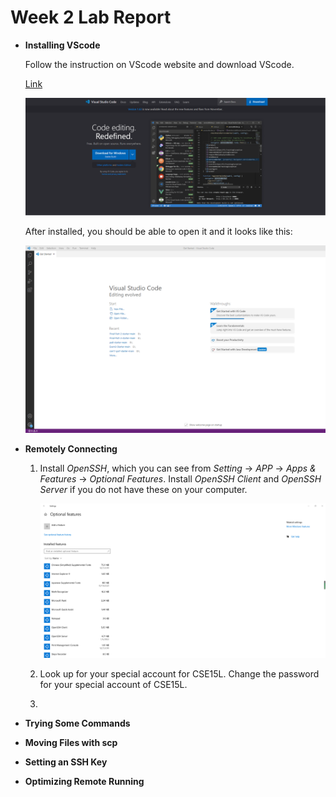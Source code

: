 # Week 2 Lab Report

* **Installing VScode**
    
    Follow the instruction on VScode website and download VScode.
    
    [Link](https://code.visualstudio.com/)

    ![Image](DownloadVScode.png)

    After installed, you should be able to open it and it looks like this:
    
    ![Image](VSCode.png)
    


* **Remotely Connecting**
    1. Install *OpenSSH*, which you can see from *Setting* -> *APP* -> *Apps & Features* -> *Optional Features*. Install *OpenSSH Client* and *OpenSSH Server* if you do not 
       have these on your computer.
       
       ![Image](OpenSSH.png)
       
    2. Look up for your special account for CSE15L. Change the password for your special account of CSE15L.
    3. 
* **Trying Some Commands**

* **Moving Files with scp**

* **Setting an SSH Key**

* **Optimizing Remote Running**
